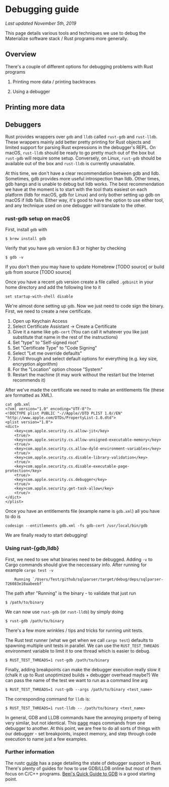 # Debugging guide

*Last updated November 5th, 2019*

This page details various tools and techniques we use to debug the Materialize
software stack / Rust programs more generally.

## Overview

There's a couple of different options for debugging problems with Rust programs

  1. Printing more data / printing backtraces

  2. Using a debugger

## Printing more data

## Debuggers

Rust provides wrappers over `gdb` and `lldb` called `rust-gdb` and `rust-lldb`.
These wrappers mainly add better pretty printing for Rust objects and limited
support for parsing Rust expressions in the debugger's REPL. On macOS,
`rust-lldb` should be ready to go pretty much out of the box but `rust-gdb`
will require some setup. Conversely, on Linux, `rust-gdb` should be available
out of the box and `rust-lldb` is currently unavailable.

At this time, we don't have a clear recommendation between gdb and lldb. Sometimes,
gdb provides more useful introspection than lldb. Other times, gdb hangs and is
unable to debug but lldb works. The best recommendation we have at the moment
is to start with the tool thats easiest on each platform (lldb for macOS, gdb
for Linux) and only bother setting up gdb on macOS if lldb fails. Either way,
it's good to have the option to use either tool, and any technique used on
one debugger will translate to the other.

### rust-gdb setup on macOS

First, install `gdb` with
```shell
$ brew install gdb
```

Verify that you have `gdb` version 8.3 or higher by checking
```shell
$ gdb -v
```
If you don't then you may have to update Homebrew [TODO source] or build `gdb`
from source [TODO source]

Once you have a recent `gdb` version create a file called `.gdbinit` in your
home
directory and add the following line to it
```
set startup-with-shell disable
```

We're almost done setting up `gdb`. Now we just need to code sign the binary.
First, we need to create a new certificate.

  1. Open up Keychain Access
  2. Select Certificate Assistant -> Create a Certificate
  3. Give it a name like `gdb-cert` (You can call it whatever you like just
     substitute that name in the rest of the instructions)
  4. Set "type" to "Self-signed root"
  5. Set "Certificate Type" to "Code Signing"
  6. Select "Let me override defaults"
  7. Scroll through and select default options for everything (e.g. key size,
     encryption algorithm)
  8. For the "Location" option choose "System"
  9. Restart the machine (it may work without the restart but the Internet
     recommends it)

After we've made the certificate we need to make an entitlements file (these
are formatted as XML).
```shell
cat gdb.xml
<?xml version="1.0" encoding="UTF-8"?>
<!DOCTYPE plist PUBLIC "-//Apple//DTD PLIST 1.0//EN"
"http://www.apple.com/DTDs/PropertyList-1.0.dtd">
<plist version="1.0">
<dict>
    <key>com.apple.security.cs.allow-jit</key>
    <true/>
    <key>com.apple.security.cs.allow-unsigned-executable-memory</key>
    <true/>
    <key>com.apple.security.cs.allow-dyld-environment-variables</key>
    <true/>
    <key>com.apple.security.cs.disable-library-validation</key>
    <true/>
    <key>com.apple.security.cs.disable-executable-page-protection</key>
    <true/>
    <key>com.apple.security.cs.debugger</key>
    <true/>
    <key>com.apple.security.get-task-allow</key>
    <true/>
</dict>
</plist>
```

Once you have an entitlements file (example name is `gdb.xml`) all you have to
do is
```shell
codesign --entitlements gdb.xml -fs gdb-cert /usr/local/bin/gdb
```

We are finally ready to start debugging!

### Using rust-{gdb,lldb}

First, we need to see what binaries need to be debugged. Adding `-v` to Cargo
commands should give the neccessary info. After running for example
`cargo test -v`

```shell
    Running `/Users/Test/github/sqlparser/target/debug/deps/sqlparser-726083e10aabeebf`
```
The path after "Running" is the binary - to validate that just run
```shell
$ /path/to/binary
```

We can now use `rust-gdb` (or `rust-lldb`) by simply doing
```shell
$ rust-gdb /path/to/binary
```

There's a few more wrinkles / tips and tricks for running unit tests.

The Rust test runner (what we get when we call `cargo test`) defaults to
spawning multiple unit tests in parallel. We can use the `RUST_TEST_THREADS`
environment variable to limit it to one thread which is easier to debug.

```shell
$ RUST_TEST_THREADS=1 rust-gdb /path/to/binary
```

Finally, adding breakpoints can make the debugger execution really slow it
(chalk it up to Rust unoptimized builds + debugger overhead maybe?) We can pass
the name of the test we want to run as a command line arg
```shell
$ RUST_TEST_THREADS=1 rust-gdb --args /path/to/binary <test_name>
```

The corresponding command for `lldb` is:
```shell
$ RUST_TEST_THREADS=1 rust-lldb -- /path/to/binary <test_name>
```

In general, GDB and LLDB commands have the annoying property of being very
similar, but not identical. This [page](https://lldb.llvm.org/use/map.html) maps
commands from one debugger to another. At this point, we are free to do all
sorts of things with our debugger - set breakpoints, inspect memory, and step
through code execution to name just a few examples.

### Further information

The rustc
[guide](https://rustc-dev-guide.rust-lang.org/debugging-support-in-rustc.html)
has a page detailing the state of debugger support in Rust. There's plenty of
guides for how to use GDB/LLDB online but most of them focus on C/C++ programs.
[Beej's Quick Guide to GDB](https://beej.us/guide/bggdb/) is a good starting
point.
